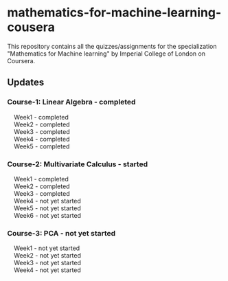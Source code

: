 # mathematics-for-machine-learning-cousera
This repository contains all the quizzes/assignments for the specialization "Mathematics for Machine learning" by Imperial College of London on Coursera.
## Updates
### Course-1: Linear Algebra - completed</br>
&nbsp;&nbsp;&nbsp;&nbsp;Week1 - completed</br>
&nbsp;&nbsp;&nbsp;&nbsp;Week2 - completed</br>
&nbsp;&nbsp;&nbsp;&nbsp;Week3 - completed</br>
&nbsp;&nbsp;&nbsp;&nbsp;Week4 - completed</br>
&nbsp;&nbsp;&nbsp;&nbsp;Week5 - completed</br>
### Course-2: Multivariate Calculus - started</br>
&nbsp;&nbsp;&nbsp;&nbsp;Week1 - completed</br>
&nbsp;&nbsp;&nbsp;&nbsp;Week2 - completed</br>
&nbsp;&nbsp;&nbsp;&nbsp;Week3 - completed</br>
&nbsp;&nbsp;&nbsp;&nbsp;Week4 - not yet started</br>
&nbsp;&nbsp;&nbsp;&nbsp;Week5 - not yet started</br>
&nbsp;&nbsp;&nbsp;&nbsp;Week6 - not yet started</br>
### Course-3: PCA - not yet started</br>
&nbsp;&nbsp;&nbsp;&nbsp;Week1 - not yet started</br>
&nbsp;&nbsp;&nbsp;&nbsp;Week2 - not yet started</br>
&nbsp;&nbsp;&nbsp;&nbsp;Week3 - not yet started</br>
&nbsp;&nbsp;&nbsp;&nbsp;Week4 - not yet started</br>
